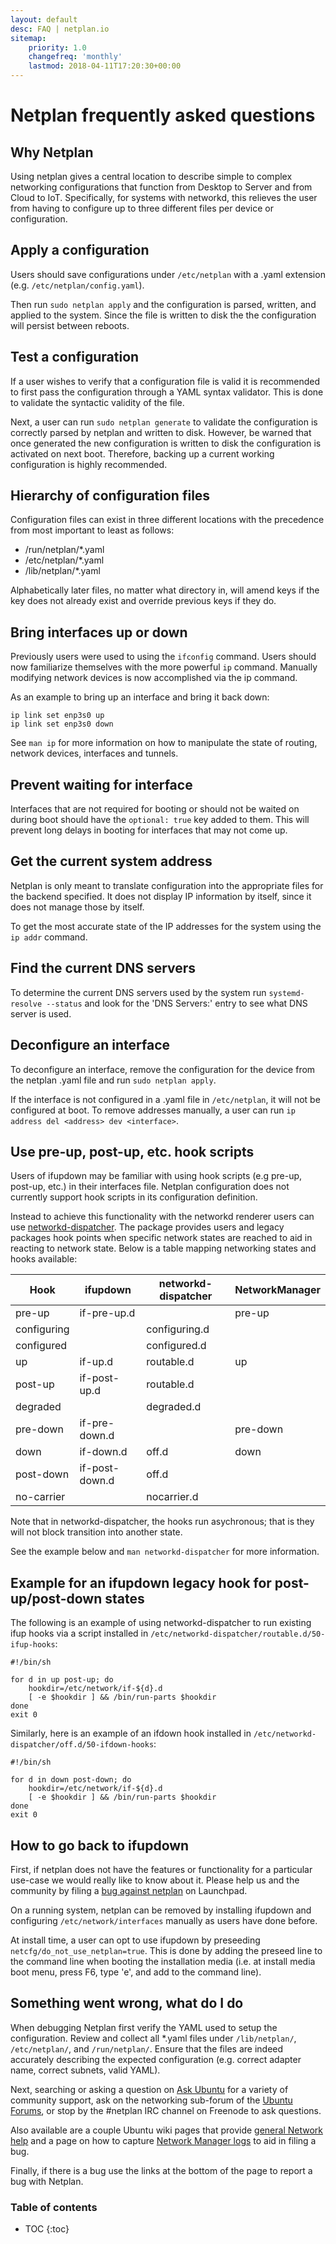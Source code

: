 ```yaml
---
layout: default
desc: FAQ | netplan.io
sitemap:
    priority: 1.0
    changefreq: 'monthly'
    lastmod: 2018-04-11T17:20:30+00:00
---
```

<div class="p-strip--light is-bordered is-shallow">
  <div class="row">
    <div class="col-12">
      <h1>Netplan frequently asked questions</h1>
    </div>
  </div>
</div>
<div class="p-strip">
  <div class="row">
    <div class="col-8" markdown="1">

## Why Netplan

Using netplan gives a central location to describe simple to complex networking configurations that function from Desktop to Server and from Cloud to IoT. Specifically, for systems with networkd, this relieves the user from having to configure up to three different files per device or configuration.

## Apply a configuration

Users should save configurations under `/etc/netplan` with a .yaml extension (e.g. `/etc/netplan/config.yaml`).

Then run `sudo netplan apply` and the configuration is parsed, written, and applied to the system. Since the file is written to disk the the configuration will persist between reboots.

## Test a configuration

If a user wishes to verify that a configuration file is valid it is recommended to first pass the configuration through a YAML syntax validator. This is done to validate the syntactic validity of the file.

Next, a user can run `sudo netplan generate` to validate the configuration is correctly parsed by netplan and written to disk. However, be warned that once generated the new configuration is written to disk the configuration is activated on next boot. Therefore, backing up a current working configuration is highly recommended.

## Hierarchy of configuration files

Configuration files can exist in three different locations with the precedence from most important to least as follows:

* /run/netplan/\*.yaml
* /etc/netplan/\*.yaml
* /lib/netplan/\*.yaml

Alphabetically later files, no matter what directory in, will amend keys if the key does not already exist and override previous keys if they do.

## Bring interfaces up or down

Previously users were used to using the `ifconfig` command. Users should now familiarize themselves with the more powerful `ip` command. Manually modifying network devices is now accomplished via the ip command.

As an example to bring up an interface and bring it back down:

```shell
ip link set enp3s0 up
ip link set enp3s0 down
```

See `man ip` for more information on how to manipulate the state of routing, network devices, interfaces and tunnels.

## Prevent waiting for interface

Interfaces that are not required for booting or should not be waited on during boot should have the `optional: true` key added to them. This will prevent long delays in booting for interfaces that may not come up.

## Get the current system address

Netplan is only meant to translate configuration into the appropriate files for the backend specified. It does not display IP information by itself, since it does not manage those by itself.

To get the most accurate state of the IP addresses for the system using the `ip addr` command.

## Find the current DNS servers

To determine the current DNS servers used by the system run `systemd-resolve --status` and look for the 'DNS Servers:' entry to see what DNS server is used.

## Deconfigure an interface

To deconfigure an interface, remove the configuration for the device from the netplan .yaml file and run `sudo netplan apply`.

If the interface is not configured in a .yaml file in `/etc/netplan`, it will not be configured at boot. To remove addresses manually, a user can run `ip address del <address> dev <interface>`.

## Use pre-up, post-up, etc. hook scripts

Users of ifupdown may be familiar with using hook scripts (e.g pre-up, post-up, etc.) in their interfaces file.  Netplan configuration does not currently support hook scripts in its configuration definition.

Instead to achieve this functionality with the networkd renderer users can use [networkd-dispatcher](https://gitlab.com/craftyguy/networkd-dispatcher). The package provides users and legacy packages hook points when specific network states are reached to aid in reacting to network state. Below is a table mapping networking states and hooks available:

| Hook | ifupdown | networkd-dispatcher | NetworkManager |
| ---- | -------- | ------------------- | -------------- |
| pre-up      | if-pre-up.d    |               | pre-up   |
| configuring |                | configuring.d |          |
| configured  |                | configured.d  |          |
| up          | if-up.d        | routable.d    | up       |
| post-up     | if-post-up.d   | routable.d    |          |
| degraded    |                | degraded.d    |          |
| pre-down    | if-pre-down.d  |               | pre-down |
| down        | if-down.d      | off.d         | down     |
| post-down   | if-post-down.d | off.d         |          |
| no-carrier  |                | nocarrier.d   |          |

Note that in networkd-dispatcher, the hooks run asychronous; that is they will not block transition into another state.

See the example below and `man networkd-dispatcher` for more information.

## Example for an ifupdown legacy hook for post-up/post-down states

The following is an example of using networkd-dispatcher to run existing ifup hooks via a script installed in `/etc/networkd-dispatcher/routable.d/50-ifup-hooks`:

```shell
#!/bin/sh

for d in up post-up; do
    hookdir=/etc/network/if-${d}.d
    [ -e $hookdir ] && /bin/run-parts $hookdir
done
exit 0
```

Similarly, here is an example of an ifdown hook installed in `/etc/networkd-dispatcher/off.d/50-ifdown-hooks`:

```shell
#!/bin/sh

for d in down post-down; do
    hookdir=/etc/network/if-${d}.d
    [ -e $hookdir ] && /bin/run-parts $hookdir
done
exit 0
```

## How to go back to ifupdown

First, if netplan does not have the features or functionality for a particular use-case we would really like to know about it. Please help us and the community by filing a [bug against netplan](https://bugs.launchpad.net/netplan/+filebug) on Launchpad.

On a running system, netplan can be removed by installing ifupdown and configuring `/etc/network/interfaces` manually as users have done before.

At install time, a user can opt to use ifupdown by preseeding `netcfg/do_not_use_netplan=true`. This is done by adding the preseed line to the command line when booting the installation media (i.e. at install media boot menu, press F6, type 'e', and add to the command line).

## Something went wrong, what do I do

When debugging Netplan first verify the YAML used to setup the configuration. Review and collect all *.yaml files under `/lib/netplan/`, `/etc/netplan/`, and `/run/netplan/`. Ensure that the files are indeed accurately describing the expected configuration (e.g. correct adapter name, correct subnets, valid YAML).

Next, searching or asking a question on [Ask Ubuntu](https://askubuntu.com/questions/tagged/netplan) for a variety of community support, ask on the networking sub-forum of the [Ubuntu Forums](https://ubuntuforums.org/forumdisplay.php?f=336), or stop by the #netplan IRC channel on Freenode to ask questions.

Also available are a couple Ubuntu wiki pages that provide [general Network help](https://help.ubuntu.com/community/NetworkDevices) and a page on how to capture [Network Manager logs](https://wiki.ubuntu.com/DebuggingNetworkManager) to aid in filing a bug.

Finally, if there is a bug use the links at the bottom of the page to report a bug with Netplan.

</div>
<div class="col-4" markdown="1">

<h3 class="p-muted-heading">Table of contents</h3>

* TOC
{:toc}

</div>
</div>
</div>
